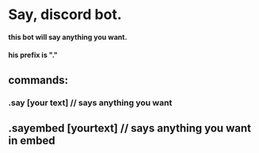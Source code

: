 # Say, discord bot.
#### this bot will say anything you want.
#### his prefix is "." 
## commands:
### .say [your text] // says anything you want
## .sayembed [yourtext] // says anything you want in embed
